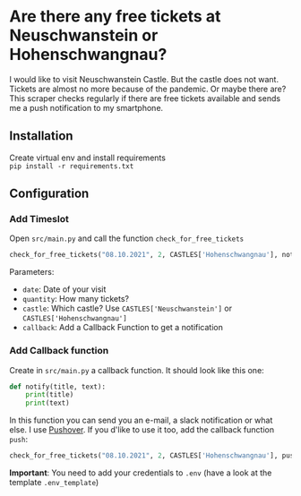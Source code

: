 # Are there any free tickets at Neuschwanstein or Hohenschwangnau?
I would like to visit Neuschwanstein Castle. But the castle does not want. Tickets are almost no more because of the pandemic. Or maybe there are?  
This scraper checks regularly if there are free tickets available and sends me a push notification to my smartphone.

## Installation
Create virtual env and install requirements  
`pip install -r requirements.txt`

## Configuration
### Add Timeslot
Open `src/main.py` and call the function `check_for_free_tickets`  
```python
check_for_free_tickets("08.10.2021", 2, CASTLES['Hohenschwangnau'], notify)
```
Parameters:
* `date`: Date of your visit
* `quantity`: How many tickets?
* `castle`: Which castle? Use `CASTLES['Neuschwanstein']` or `CASTLES['Hohenschwangnau']`
* `callback`: Add a Callback Function to get a notification

### Add Callback function
Create in `src/main.py` a callback function. It should look like this one:
```python
def notify(title, text):
    print(title)
    print(text)
```
In this function you can send you an e-mail, a slack notification or what else. I use [Pushover](https://pushover.net/). If you d'like to use it too, add the callback function `push`:  
```python
check_for_free_tickets("08.10.2021", 2, CASTLES['Hohenschwangnau'], push)
```
**Important**: You need to add your credentials to `.env` (have a look at the template `.env_template`)
